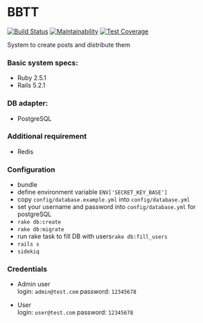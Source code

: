 BBTT
====
[![Build Status](https://travis-ci.org/aYaremchuk/bbtt.svg?branch=master)](https://travis-ci.org/aYaremchuk/bbtt)
[![Maintainability](https://api.codeclimate.com/v1/badges/a5995c0e140d65b9f1b3/maintainability)](https://codeclimate.com/github/aYaremchuk/bbtt/maintainability)
[![Test Coverage](https://api.codeclimate.com/v1/badges/a5995c0e140d65b9f1b3/test_coverage)](https://codeclimate.com/github/aYaremchuk/bbtt/test_coverage)


System to create posts and distribute them


### Basic system specs:
- Ruby 2.5.1
- Rails 5.2.1

### DB adapter:
- PostgreSQL

### Additional requirement
- Redis

### Configuration
* bundle
* define environment variable ``ENV['SECRET_KEY_BASE']``
* copy ``config/database.example.yml`` into ``config/database.yml``
* set your username and password into ``config/database.yml`` for postgreSQL
* ``rake db:create``
* ``rake db:migrate``
* run rake task to fill DB with users``rake db:fill_users``
* ``rails s``
* ``sidekiq``

### Credentials
- Admin user  
login: ``admin@test.com``
password: ``12345678``

- User  
login: ``user@test.com``
password: ``12345678``
